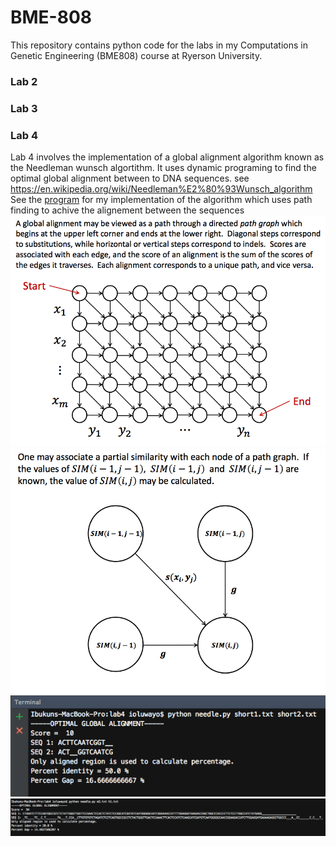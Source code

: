 # BME-808
This repository contains python code for the labs in my Computations in Genetic Engineering (BME808) course at Ryerson University.
### Lab 2 ###
### Lab 3 ###
### Lab 4 ###
Lab 4 involves the implementation of a global alignment algorithm known as the Needleman wunsch algortithm.
It uses dynamic programing to find the optimal global alignment between to DNA sequences. see https://en.wikipedia.org/wiki/Needleman%E2%80%93Wunsch_algorithm
See the [program](https://github.com/ioluwayo/BME-808/blob/master/LAB4/needle.py) for my implementation of the algorithm which uses path finding to achive the alignement between the sequences
 ![Alt text](images/lab4/image1.png?raw=true "Global alignment")
 ![Alt text](images/lab4/image2.png?raw=true "Basis of algorithm")
 ![Alt text](images/lab4/screenshot1.png?raw=true "Sample run")
 ![Alt text](images/lab4/screenshot2.png?raw=true "Sample run")

